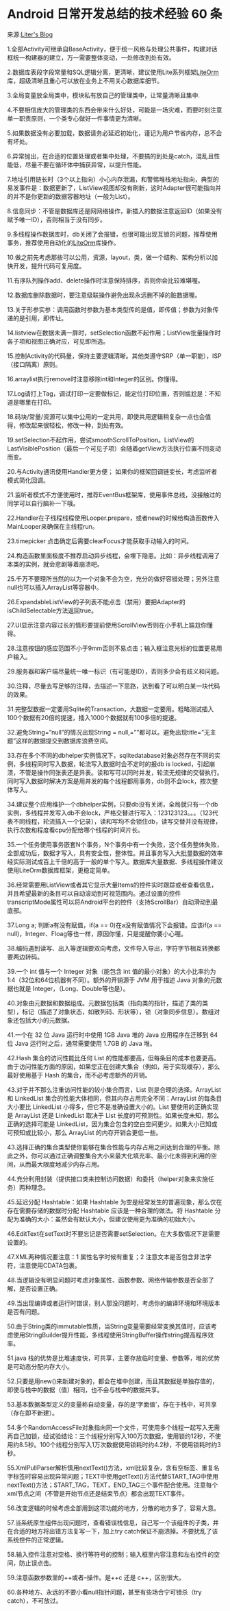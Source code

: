 # Android 日常开发总结的技术经验 60 条

来源:[Liter's Blog](http://www.vmatianyu.cn/summarization-of-technical-experience.html)

1.全部Activity可继承自BaseActivity，便于统一风格与处理公共事件，构建对话框统一构建器的建立，万一需要整体变动，一处修改到处有效。

2.数据库表段字段常量和SQL逻辑分离，更清晰，建议使用Lite系列框架[LiteOrm](https://github.com/litesuits/android-lite-orm)库，超级清晰且重心可以放在业务上不用关心数据库细节。

3.全局变量放全局类中，模块私有放自己的管理类中，让常量清晰且集中.

4.不要相信庞大的管理类的东西会带来什么好处，可能是一场灾难，而要时刻注意单一职责原则，一个类专心做好一件事情更为清晰。

5.如果数据没有必要加载，数据请务必延迟初始化，谨记为用户节省内存，总不会有坏处。

6.异常抛出，在合适的位置处理或者集中处理，不要搞的到处是catch，混乱且性能低，尽量不要在循环体中捕获异常，以提升性能。

7.地址引用链长时（3个以上指向）小心内存泄漏，和警惕堆栈地址指向，典型的易发事件是：数据更新了，ListView视图却没有刷新，这时Adapter很可能指向并的并不是你更新的数据容器地址（一般为List）。

8.信息同步：不管是数据库还是网网络操作，新插入的数据注意返回ID（如果没有赋予唯一ID），否则相当于没有同步。

9.多线程操作数据库时，db关闭了会报错，也很可能出现互锁的问题，推荐使用事务，推荐使用自动化的[LiteOrm](https://github.com/litesuits/android-lite-orm)库操作。

10.做之前先考虑那些可以公用，资源，layout，类，做一个结构、架构分析以加快开发，提升代码可复用度。

11.有序队列操作add、delete操作时注意保持排序，否则你会比较难堪喔。

12.数据库删除数据时，要注意级联操作避免出现永远删不掉的脏数据喔。

13.关于形参实参：调用函数时参数为基本类型传的是值，即传值；参数为对象传递的是引用，即传址。

14.listview在数据未满一屏时，setSelection函数不起作用；ListView批量操作时各子项和视图正确对应，可见即所选。

15.控制Activity的代码量，保持主要逻辑清晰。其他类遵守SRP（单一职能），ISP（接口隔离）原则。

16.arraylist执行remove时注意移除int和Integer的区别。你懂得。

17.Log请打上Tag，调试打印一定要做标记，能定位打印位置，否则尴尬是：不知道是哪里在打印。

18.码块/常量/资源可以集中公用的一定共用，即使共用逻辑稍复杂一点也会值得，修改起来很轻松，修改一种，到处有效。

19.setSelection不起作用，尝试smoothScrollToPosition。ListView的LastVisiblePosition（最后一个可见子项）会随着getView方法执行位置不同变动而变。

20.与Activity通讯使用Handler更方便； 如果你的框架回调链变长，考虑监听者模式简化回调。

21.监听者模式不方便使用时，推荐EventBus框架库，使用事件总线，没接触过的同学可以自行脑补一下哦。

22.Handler在子线程线程使用Looper.prepare，或者new的时候给构造函数传入MainLooper来确保在主线程run。

23.timepicker 点击确定后需要clearFocus才能获取手动输入的时间。

24.构造函数里面极度不推荐启动异步线程，会埋下隐患。比如：异步线程调用了本类的实例，就会悲剧等着崩溃吧。

25.千万不要理所当然的以为一个对象不会为空，充分的做好容错处理；另外注意null也可以插入ArrayList等容器中。

26.ExpandableListView的子列表不能点击（禁用）要把Adapter的isChildSelectable方法返回true。

27.UI显示注意内容过长的情形要提前使用ScrollView否则在小手机上尴尬你懂得。

28.注意按钮的感应范围不小于9mm否则不易点击；输入框注意光标的位置更易用户输入。

29.服务器和客户端尽量统一唯一标识（有可能是ID），否则多少会有歧义和问题。

30.注释，尽量去写足够的注释，去描述一下思路，达到看了可以明白某一块代码的效果。

31.完整型数据一定要用Sqlite的Transaction，大数据一定要用。粗略测试插入100个数据有20倍的提速，插入1000个数据就有100多倍的提速。

32.避免String=”null”的情况出现String = null,=””都可以。避免出现title=”无主题”这样的数据提交到数据库浪费空间。

33.存在多个不同的dbhelper实例情况下，sqlitedatabase对象必然存在不同的实例，多线程同时写入数据，轮流写入数据时会不定时的报db is locked，引起崩溃，不管是操作同张表还是异表。读和写可以同时并发，轮流无规律的交替执行。同时写入数据时解决方案是用并发的每个线程都用事务，db则不会lock，按次整体写入。

34.建议整个应用维护一个dbhelper实例，只要db没有关闭，全局就只有一个db实例，多线程并发写入db不会lock，严格交替进行写入：123123123。。。（123代表不同线程，轮流插入一个记录），读和写均不会锁住db，读写交替并没有规律，执行次数和程度看cpu分配给哪个线程的时间片长。

35.一个任务使用事务嵌套N个事务，N个事务中有一个失败，这个任务整体失败，全部成功后，数据才写入，具有安全性，整体性。并且事务写入大批量数据的效率经实际测试成百上千倍的高于一般的单个写入。数据库大量数据、多线程操作建议使用LiteOrm数据库框架，更稳定简单。

36.经常需要用ListView或者其它显示大量Items的控件实时跟踪或者查看信息，并且希望最新的条目可以自动滚动到可视范围内。通过设置的控件transcriptMode属性可以将Android平台的控件（支持ScrollBar）自动滑动到最底部。

37.Long a; 判断a有没有赋值，if(a == 0)在a没有赋值情况下会报错。应该if(a == null)，Integer、Floag等也一样，原因你懂，只是提醒你要小心喔。

38.编码遇到读写、出入等逻辑要双向考虑，文件导入导出，字符字节相互转换都要两边转码。

39.一个 int 值与一个 Integer 对象（能包含 int 值的最小对象）的大小比率约为 1:4（32位和64位机器有不同）。额外的开销源于 JVM 用于描述 Java 对象的元数据也就是 Integer，（Long、Double等也是）。

40.对象由元数据和数据组成。元数据包括类（指向类的指针，描述了类的类型），标记（描述了对象状态，如散列码、形状等），锁（对象同步信息）。数组对象还包括大小的元数据。

41.一个在 32 位 Java 运行时中使用 1GB Java 堆的 Java 应用程序在迁移到 64 位 Java 运行时之后，通常需要使用 1.7GB 的 Java 堆。

42.Hash 集合的访问性能比任何 List 的性能都要高，但每条目的成本也要更高。由于访问性能方面的原因，如果您正在创建大集合（例如，用于实现缓存），那么最好使用基于 Hash 的集合，而不必考虑额外的开销。

43.对于并不那么注重访问性能的较小集合而言，List 则是合理的选择。ArrayList 和 LinkedList 集合的性能大体相同，但其内存占用完全不同：ArrayList 的每条目大小要比 LinkedList 小得多，但它不是准确设置大小的。List 要使用的正确实现是 ArrayList 还是 LinkedList 取决于 List 长度的可预测性。如果长度未知，那么正确的选择可能是 LinkedList，因为集合包含的空白空间更少。如果大小已知或可预知或比较小，那么 ArrayList 的内存开销会更低一些。

43.选择正确的集合类型使你能够在集合性能与内存占用之间达到合理的平衡。除此之外，你可以通过正确调整集合大小来最大化填充率、最小化未得到利用的空间，从而最大限度地减少内存占用。

44.充分利用封装（提供接口类来控制访问数据）和委托（helper对象来实施任务）两种理念。

45.延迟分配 Hashtable：如果 Hashtable 为空是经常发生的普遍现象，那么仅在存在需要存储的数据时分配 Hashtable 应该是一种合理的做法。将 Hashtable 分配为准确的大小：虽然会有默认大小，但建议使用更为准确的初始大小。

46.EditText在setText时不要忘记是否需要setSelection。在大多数情况下是需要设置的。

47.XML两种情况要注意：1 属性名字时候有重复；2 注意文本是否包含非法字符，注意使用CDATA包裹。

48.当逻辑没有明显问题时考虑对象属性、函数参数、网络传输参数是否全部了解，是否设置正确。

49.当出现编译或者运行时错误，别人那没问题时，考虑你的编译环境和环境版本是否有问题。

50.由于String类的immutable性质，当String变量需要经常变换其值时，应该考虑使用StringBuilder提升性能，多线程使用StringBuffer操作string提高程序效率。

51.java 栈的优势是比堆速度快，可共享，主要存放临时变量、参数等，堆的优势是可动态分配内存大小。

52.只要是用new()来新建对象的，都会在堆中创建，而且其数据是单独存值的，即使与栈中的数据（值）相同，也不会与栈中的数据共享。

53.基本数据类型定义的变量称自动变量，存的是‘字面值’，存在于栈中，可共享（存在即不新建）。

54.多个RandomAccessFile对象指向同一个文件，可使用多个线程一起写入无需再自己加锁，经试验结论：三个线程分别写入100万次数据，使用锁约12秒，不使用约8.5秒。100个线程分别写入1万次数据使用锁耗时约4.2秒，不使用锁耗时约3秒。

55.XmlPullParser解析慎用nextText()方法，xml比较复杂，含有空标签、重复名字标签时容易出现异常问题；TEXT中使用getText()方法代替START_TAG中使用nextText()方法；START_TAG，TEXT，END_TAG三个事件配合使用。注意每个xml节点之间（不管是开始节点还是结束节点）都会出现TEXT事件。

56.改变逻辑的时候考虑全部用到这项功能的地方，分散的地方多了，容易大意。

57.当系统原生组件出现问题时，查看错误栈信息，自己写一个该组件的子类，并在合适的地方将出错方法复写一下，加上try catch保证不崩溃掉。不要扰乱了该系统控件的正常逻辑。

58.输入控件注意对空格、换行等符号的控制；输入框里内容注意和左右控件的空间，防止误点击。

59.注意函数参数里的++或者–操作。是++c 还是 c++，区别很大。

60.各种地方、永远的不要小看null指针问题，甚至有些场合宁可错杀（try catch），不可放过。